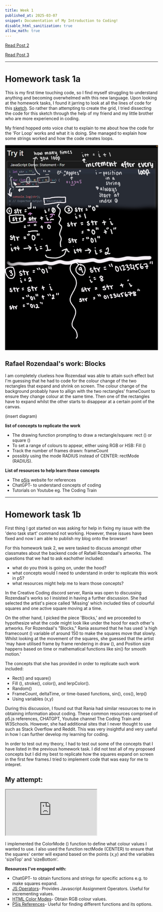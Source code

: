 ```yaml
---
title: Week 1
published_at: 2025-03-07
snippet: Documentation of My Introduction to Coding!
disable_html_sanitization: true
allow_math: true
---
```

[Read Post 2](./second-week.md)

[Read Post 3](./third-week.md)

---
# Homework task 1a

This is my first time touching code, so I find myself struggling to understand anything and becoming overwhelmed with this new language. Upon looking at the homework tasks, I found it jarring to look at all the lines of code for this [sketch](https://editor.p5js.org/capogreco/sketches/-B11g3Uth). So rather than attempting to create the grid, I tried dissecting the code for this sketch through the help of my friend and my little brother who are more experienced in coding.

My friend hopped onto voice chat to explain to me about how the code for the 'For Loop' works and what it is doing. She managed to explain how some strings worked and how the code creates loops.

![friend explaining](Pictures/explain.jfif)

## Rafael Rozendaal's work: Blocks

I am completely clueless how Rozendaal was able to attain such effect but I'm guessing that he had to code for the colour change of the two rectangles that expand and shrink on screen. The colour change of the background probably have to allign with the two rectangles' frameCount to ensure they change colour at the same time. Then one of the rectangles have to expand whilst the other starts to disappear at a certain point of the canvas.

(insert diagram)

**list of concepts to replicate the work**

- The drawing function prompting to draw a rectangle/square: rect () or square ()
- To set a range of colours to appear, either using RGB or HSB: Fill ()
- Track the number of frames drawn: frameCount
- possibly using the mode RADIUS instead of CENTER: rectMode (RADIUS).

**List of resources to help learn those concepts**

- The [p5js](https://p5js.org/reference/) website for references
- ChatGPT- to understand concepts of coding
- Tutorials on Youtube eg. The Coding Train

---

# Homework task 1b

First thing I got started on was asking for help in fixing my issue with the 'deno task start' command not working. However, these issues have been fixed and now I am able to publish my blog onto the browser!

For this homework task 2, we were tasked to discuss amongst other classmates about the backend code of Rafaël Rozendaal's artworks. The questions that we had to ask eachother included:

- what do you think is going on, under the hood?
- what concepts would I need to understand in order to replicate this work in p5?
- what resources might help me to learn those concepts?

In the Creative Coding discord server, Rania was open to discussing Rozendaal's works so I insisted in having a further discussion. She had selected the artist's piece called 'Missing' which included tiles of colourful squares and one active square moving at a time.

On the other hand, I picked the piece 'Blocks,' and we proceeded to hypothesize what the code might look like under the hood for each other's artworks. For Rozendaal's "Blocks," Rania assumed that he has used 'a high framecount () variable of around 150 to make the squares move that slowly. Whilst looking at the movement of the squares, she guessed that the artist 'may have utilised frame by frame rendering in draw (), and Position size happens based on time or mathematical functions like sin() for smooth motion.'

The concepts that she has provided in order to replicate such work included:

- Rect() and square()
- Fill (), stroke(), color(), and lerpColor().
- Random()
- FrameCount, deltaTime, or time-based functions, sin(), cos(), lerp()
- Using variables (x,y)

During this discussion, I found out that Rania had similar resources to me in obtaining information about coding. These common resources comprised of p5.js references, CHATGPT, Youtube channel The Coding Train and W3Schools. However, she had additional sites that I never thought to use such as Stack Overflow and Reddit. This was very insightful and very useful in how I can further develop my learning for coding.

In order to test out my theory, I had to test out some of the concepts that I have listed in the previous homework task. I did not test all of my proposed concepts but I did my best to replicate how the squares expand on screen in the first few frames.I tried to implement code that was easy for me to intepret.

## My attempt:

<iframe id="attempt_blocks" src="https://editor.p5js.org/Julie-nguyen5960/full/JVNz4BlQB"></iframe>

<script type="module">

    const iframe  = document.getElementById (`attempt_blocks`)
    iframe.width  = iframe.parentNode.scrollWidth
    iframe.height = iframe.width * 9 / 16 + 42

</script>

I implemented the ColorMode () function to define what colour values I wanted to use. I also used the function rectMode (CENTER) to ensure that the squares' center will expand based on the points (x,y) and the variables 'sizeTop' and 'sizeBottom'.

**Resources I've engaged with:**

- ChatGPT- to obtain functions and strings for specific actions e.g. to make squares expand.
- [JS Operators](https://www.w3schools.com/jsref/jsref_operators.asp)- Provides Javascript Assignment Operators. Useful for incrementing values.
- [HTML Color Modes](https://htmlcolorcodes.com/)- Obtain RGB colour values.
- [P5js References](https://p5js.org/reference/)- Useful for finding different functions and its options.
